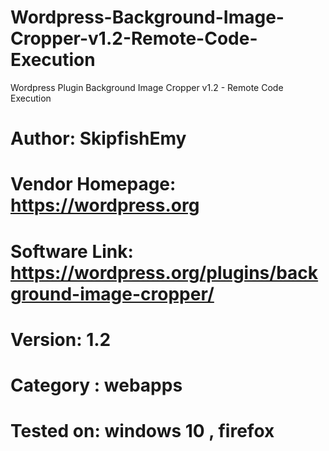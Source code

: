 # Wordpress-Background-Image-Cropper-v1.2-Remote-Code-Execution
Wordpress Plugin Background Image Cropper v1.2 - Remote Code Execution
# Author: SkipfishEmy
# Vendor Homepage: https://wordpress.org
# Software Link: https://wordpress.org/plugins/background-image-cropper/
# Version: 1.2
# Category : webapps
# Tested on: windows 10 , firefox
